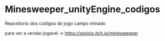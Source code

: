 # Minesweeper_unityEngine_codigos
Repositorio dos codigos do jogo campo minado

para ver a versão jogavel -> https://gioioio.itch.io/minesweeper

